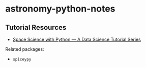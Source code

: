# astronomy-python-notes

## Tutorial Resources

- [Space Science with Python — A Data Science Tutorial Series](https://medium.com/space-science-in-a-nutshell/space-science-with-python-a-data-science-tutorial-series-57ad95660056)

Related packages:

- `spiceypy`